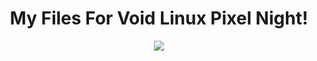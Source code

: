 <h1 align="center"> My Files For Void Linux Pixel Night! </h1>

<p align="center"> <img src="https://user-images.githubusercontent.com/105821940/204629128-d930f22a-dee0-498a-805d-6c0e73836604.png"/> </p>

